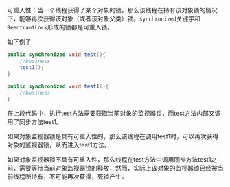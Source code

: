 

可重入性：当一个线程获得了某个对象的锁，那么该线程在持有该对象锁的情况下，能够再次获得该对象（或者该对象父类）锁。``synchronized``关键字和``ReentrantLock``形成的锁都是可重入锁。

如下例子

```java
public synchronized void test(){ 
    //business 
    test1(); 
}
 
public synchronized void test1(){ 
    //business 
}
```



在上段代码中，执行test方法需要获取当前对象的监视器锁，而test方法内部又调用了同步方法test1。

如果对象监视器锁是具有可重入性的，那么该线程在调用test1时，可以再次获得对象的监视器锁，从而进入test1方法。

如果对象监视器锁不具有可重入性，那么线程在test方法中调用同步方法test1之前，需要等待当前对象监视器锁的释放，然而，实际上该对象的监视器锁已经被当前线程所持有，不可能再次获得，死锁产生。

